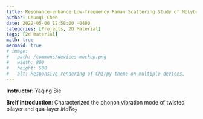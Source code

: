 ```yaml
---
title: Resonance-enhance Low-frequency Raman Scattering Study of Molybdenum Telluride
author: Chuoqi Chen
date: 2022-05-06 12:58:00 -0400
categories: [Projects, 2D Material]
tags: [2d material]
math: true
mermaid: true
# image:
#   path: /commons/devices-mockup.png
#   width: 800
#   height: 500
#   alt: Responsive rendering of Chirpy theme on multiple devices.
---
```


**Instructor**: Yaqing Bie

**Breif Introduction**: Characterized the phonon vibration mode of twisted bilayer and qua-layer $MoTe_2$  
